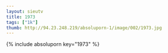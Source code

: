 ```yaml
--- 
layout: sieutv
title: 1973
tags: ["1k"]
thumb: http://94.23.248.219/absoluporn-1/image/002/1973.jpg
---
```

{% include absoluporn key="1973" %} 
